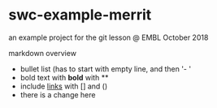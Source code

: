# swc-example-merrit
an example project for the git lesson @ EMBL
October 2018

markdown overview

- bullet list (has to start with empty line, and then '- ' 
- bold text with **bold** with **
- include  [links](https://embl.de) with [] and ()
- there is a change here
